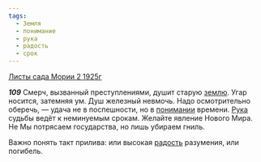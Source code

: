 ```yaml
---
tags:
  - Земля
  - понимание
  - рука
  - радость
  - срок
---
```


[Листы сада Мории 2 1925г](https://127.0.0.1:4002/agni/1925)

___109___
Смерч, вызванный преступлениями, душит старую [землю](../../../tags/#Земля). Угар носится, затемняя ум. Душ железный невмочь. Надо осмотрительно оберечь, — удача не в поспешности, но в [понимании](../../../tags/#понимание) времени. [Рука](../../../tags/#рука) судьбы ведёт к неминуемым срокам. Желайте явление Нового Мира. Не Мы потрясаем государства, но лишь убираем гниль.   

Важно понять такт прилива: или высокая [радость](../../../tags/#радость) разумения, или погибель.   

